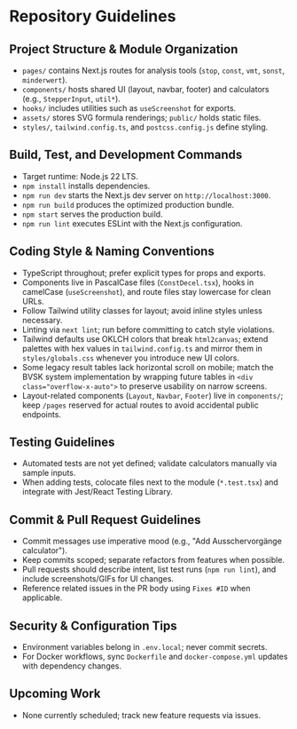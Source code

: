 # Repository Guidelines

## Project Structure & Module Organization
- `pages/` contains Next.js routes for analysis tools (`stop`, `const`, `vmt`, `sonst`, `minderwert`).
- `components/` hosts shared UI (layout, navbar, footer) and calculators (e.g., `StepperInput`, `util*`).
- `hooks/` includes utilities such as `useScreenshot` for exports.
- `assets/` stores SVG formula renderings; `public/` holds static files.
- `styles/`, `tailwind.config.ts`, and `postcss.config.js` define styling.

## Build, Test, and Development Commands
- Target runtime: Node.js 22 LTS.
- `npm install` installs dependencies.
- `npm run dev` starts the Next.js dev server on `http://localhost:3000`.
- `npm run build` produces the optimized production bundle.
- `npm start` serves the production build.
- `npm run lint` executes ESLint with the Next.js configuration.

## Coding Style & Naming Conventions
- TypeScript throughout; prefer explicit types for props and exports.
- Components live in PascalCase files (`ConstDecel.tsx`), hooks in camelCase (`useScreenshot`), and route files stay lowercase for clean URLs.
- Follow Tailwind utility classes for layout; avoid inline styles unless necessary.
- Linting via `next lint`; run before committing to catch style violations.
- Tailwind defaults use OKLCH colors that break `html2canvas`; extend palettes with hex values in `tailwind.config.ts` and mirror them in `styles/globals.css` whenever you introduce new UI colors.
- Some legacy result tables lack horizontal scroll on mobile; match the BVSK system implementation by wrapping future tables in `<div class="overflow-x-auto">` to preserve usability on narrow screens.
- Layout-related components (`Layout`, `Navbar`, `Footer`) live in `components/`; keep `/pages` reserved for actual routes to avoid accidental public endpoints.

## Testing Guidelines
- Automated tests are not yet defined; validate calculators manually via sample inputs.
- When adding tests, colocate files next to the module (`*.test.tsx`) and integrate with Jest/React Testing Library.

## Commit & Pull Request Guidelines
- Commit messages use imperative mood (e.g., "Add Ausschervorgänge calculator").
- Keep commits scoped; separate refactors from features when possible.
- Pull requests should describe intent, list test runs (`npm run lint`), and include screenshots/GIFs for UI changes.
- Reference related issues in the PR body using `Fixes #ID` when applicable.

## Security & Configuration Tips
- Environment variables belong in `.env.local`; never commit secrets.
- For Docker workflows, sync `Dockerfile` and `docker-compose.yml` updates with dependency changes.

## Upcoming Work
- None currently scheduled; track new feature requests via issues.
